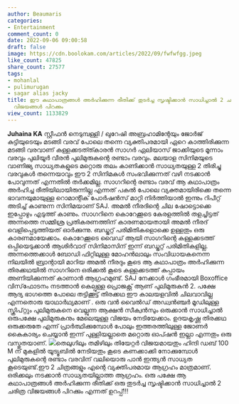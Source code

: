 ```yaml
---
author: Beaumaris
categories:
- Entertainment
comment_count: 0
date: 2022-09-06 09:00:58
draft: false
image: https://cdn.boolokam.com/articles/2022/09/fwfwfgg.jpeg
like_count: 47825
share_count: 27577
tags:
- mohanlal
- pulimurugan
- sagar alias jacky
title: ഈ കഥാപാത്രങ്ങൾ അർഹിക്കുന്ന രീതിക്ക് തുടർച്ച സൃഷ്ടിക്കാൻ സാധിച്ചാൽ 2 ചരിത്ര
  വിജയങ്ങൾ പിറക്കും
view_count: 1133829
---
```


**Juhaina KA** സ്റ്റീഫൻ നെടുമ്പള്ളി / ഖുറേഷി അബ്രഹാമിന്റേയും ജോർജ് കുട്ടിയുടെയും മടങ്ങി വരവ് പോലെ തന്നെ വ്യക്തിപരമായി ഏറെ കാത്തിരിക്കുന്ന മടങ്ങി വരവാണ് കള്ളക്കടത്ത്കാരൻ സാഗർ ഏലിയാസ് ജാക്കിയുടെ മൂന്നാം വരവും പുലിയൂർ വീരൻ പുലിമുരുകന്റെ രണ്ടാം വരവും. മലയാള സിനിമയുടെ വാണിജ്യ സാധ്യതകളുടെ മറ്റൊരു തലം കാണിക്കാൻ സാധ്യതയുള്ള 2 തിരിച്ചു വരവുകൾ തന്നെയാവും ഈ 2 സിനിമകൾ സംഭവിക്കുന്നത് വഴി നടക്കാൻ പോവുന്നത് എന്നതിൽ തർക്കമില്ല. സാഗറിന്റെ രണ്ടാം വരവ് ആ കഥാപാത്രം അർഹിച്ച രീതിയിലായിരുന്നില്ല എന്നത് പകൽ പോലെ വ്യക്തമായിരിക്കെ തന്നെ ഭാവനയുമായുള്ള റൊമാന്റിക് പോർഷൻസ് മാറ്റി നിർത്തിയാൽ ഇന്നും റിപീറ്റ് അടിച്ച് കാണുന്ന സിനിമയാണ് SAJ. അമൽ നീരദിന്റെ ചില ഷോട്ടൊക്കെ ഇപ്പോഴും എടുത്ത് കാണും. സാഗറിനെ കൊറേക്കൂടെ കേരളത്തിൽ തളച്ചിട്ടത് അന്നത്തെ സമ്മിശ്ര പ്രതികരണത്തിന് കാരണമായതായി അമൽ നീരദ് വെളിപ്പെടുത്തിയത് ഓർക്കുന്നു. ബഡ്ജറ്റ് പരിമിതികളൊക്കെ ഉള്ളതും ഒരു കാരണമായേക്കാം. കൊറേക്കൂടെ വൈഡ് ആയി സാഗറിന്റെ കള്ളക്കടത്ത് ഒപ്പിയെടുക്കാൻ ആശിർവാദ് സിനിമാസിന് ഇന്ന് ബഡ്ജറ്റ് പരിമിതികളില്ല. അന്നത്തെക്കാൾ ബോഡി ഫിറ്റിലുള്ള മോഹൻലാലും സംവിധായകനെന്ന നിലയിൽ ബ്രാന്റായി മാറിയ അമൽ നീരദും കൂടെ ആ കഥാപാത്രം അർഹിക്കുന്ന തിരക്കഥയിൽ സാഗറിനെ ഒരിക്കൽ കൂടെ കള്ളക്കടത്ത് കുപ്പായം അണിയിക്കുന്നത് കാണാൻ ആഗ്രഹമുണ്ട്. SAJ നേക്കാൾ ഗംഭീരമായി Boxoffice വിസ്‌ഫോടനം നടത്താൻ കെല്പുള്ള പ്രൊജക്റ്റ് ആണ് പുലിമുരുകൻ 2. പക്ഷേ ആദ്യ ഭാഗത്തെ പോലെ തട്ടിക്കൂട്ട് തിരക്കഥ ഈ കാലയളവിൽ ചിലവാവില്ല എന്നതൊരു യാഥാർഥ്യമാണ് . ഒരു വൻ വൈൽഡ് അഡ്വൻഞ്ചർ മൂഡിലുള്ള സ്ക്രിപ്റ്റും പുലിമുരുകനെ വെല്ലുന്ന ആക്ഷൻ സീക്വൻസും ഒരുക്കാൻ സാധിച്ചാൽ ഒരുപക്ഷേ പുലിമുരുകനും മേലെയുള്ള വിജയം നേടിയേക്കാം. ഉദയകൃഷ്ണ തിരക്കഥ ഒരുക്കരുതേ എന്ന് പ്രാർത്ഥിക്കുമ്പോൾ പോലും ഇത്തരത്തിലുള്ള ജോണർ കൈകാര്യം ചെയ്യാൻ ഇന്ന് പുള്ളിയല്ലാതെ മറ്റൊരു ഓപ്ഷൻ ഇല്ലാ എന്നതും ഒരു വസ്തുതയാണ്. ![](https://cdn.boolokam.com/articles/2022/09/fwfwfgg.jpeg)തെലുഗിലും തമിഴിലും തിയേറ്റർ വിജയമായതും ഹിന്ദി ഡബ് 100 M ന് മുകളിൽ യൂട്യൂബിൽ നേടിയതും കൂടെ കണക്കാക്കി നോക്കുമ്പോൾ പുലിമുരുകന്റെ രണ്ടാം വരവിന് വലിയൊരു പാൻ ഇന്ത്യൻ സാധ്യത കൂടെയുണ്ട്.ഈ 2 ചിത്രങ്ങളും എന്റെ വ്യക്തിപരമായ ആഗ്രഹം മാത്രമാണ്. ഒരിക്കലും നടക്കാൻ സാധ്യതയില്ലാത്ത ആഗ്രഹം. ഒരു പക്ഷേ ആ കഥാപാത്രങ്ങൾ അർഹിക്കുന്ന രീതിക്ക് ഒരു തുടർച്ച സൃഷ്ടിക്കാൻ സാധിച്ചാൽ 2 ചരിത്ര വിജയങ്ങൾ പിറക്കും എന്നത് ഉറപ്പ്!!!